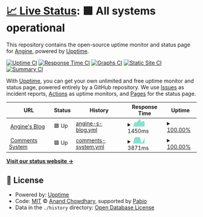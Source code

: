 # [📈 Live Status](https://uptime.angine.tech): <!--live status--> **🟩 All systems operational**

This repository contains the open-source uptime monitor and status page for [Angine](angine.tech), powered by [Upptime](https://github.com/upptime/upptime).

[![Uptime CI](https://github.com/angine04/uptime/workflows/Uptime%20CI/badge.svg)](https://github.com/angine04/uptime/actions?query=workflow%3A%22Uptime+CI%22)
[![Response Time CI](https://github.com/angine04/uptime/workflows/Response%20Time%20CI/badge.svg)](https://github.com/angine04/uptime/actions?query=workflow%3A%22Response+Time+CI%22)
[![Graphs CI](https://github.com/angine04/uptime/workflows/Graphs%20CI/badge.svg)](https://github.com/angine04/uptime/actions?query=workflow%3A%22Graphs+CI%22)
[![Static Site CI](https://github.com/angine04/uptime/workflows/Static%20Site%20CI/badge.svg)](https://github.com/angine04/uptime/actions?query=workflow%3A%22Static+Site+CI%22)
[![Summary CI](https://github.com/angine04/uptime/workflows/Summary%20CI/badge.svg)](https://github.com/angine04/uptime/actions?query=workflow%3A%22Summary+CI%22)

With [Upptime](https://upptime.js.org), you can get your own unlimited and free uptime monitor and status page, powered entirely by a GitHub repository. We use [Issues](https://github.com/angine04/uptime/issues) as incident reports, [Actions](https://github.com/angine04/uptime/actions) as uptime monitors, and [Pages](https://uptime.angine.tech) for the status page.

<!--start: status pages-->
<!-- This summary is generated by Upptime (https://github.com/upptime/upptime) -->
<!-- Do not edit this manually, your changes will be overwritten -->
<!-- prettier-ignore -->
| URL | Status | History | Response Time | Uptime |
| --- | ------ | ------- | ------------- | ------ |
| <img alt="" src="https://icons.duckduckgo.com/ip3/angine.tech.ico" height="13"> [Angine's Blog](https://angine.tech) | 🟩 Up | [angine-s-blog.yml](https://github.com/angine04/uptime/commits/HEAD/history/angine-s-blog.yml) | <details><summary><img alt="Response time graph" src="./graphs/angine-s-blog/response-time-week.png" height="20"> 1450ms</summary><br><a href="https://status.angine.tech/history/angine-s-blog"><img alt="Response time 1435" src="https://img.shields.io/endpoint?url=https%3A%2F%2Fraw.githubusercontent.com%2Fangine04%2Fuptime%2FHEAD%2Fapi%2Fangine-s-blog%2Fresponse-time.json"></a><br><a href="https://status.angine.tech/history/angine-s-blog"><img alt="24-hour response time 1820" src="https://img.shields.io/endpoint?url=https%3A%2F%2Fraw.githubusercontent.com%2Fangine04%2Fuptime%2FHEAD%2Fapi%2Fangine-s-blog%2Fresponse-time-day.json"></a><br><a href="https://status.angine.tech/history/angine-s-blog"><img alt="7-day response time 1450" src="https://img.shields.io/endpoint?url=https%3A%2F%2Fraw.githubusercontent.com%2Fangine04%2Fuptime%2FHEAD%2Fapi%2Fangine-s-blog%2Fresponse-time-week.json"></a><br><a href="https://status.angine.tech/history/angine-s-blog"><img alt="30-day response time 1384" src="https://img.shields.io/endpoint?url=https%3A%2F%2Fraw.githubusercontent.com%2Fangine04%2Fuptime%2FHEAD%2Fapi%2Fangine-s-blog%2Fresponse-time-month.json"></a><br><a href="https://status.angine.tech/history/angine-s-blog"><img alt="1-year response time 1435" src="https://img.shields.io/endpoint?url=https%3A%2F%2Fraw.githubusercontent.com%2Fangine04%2Fuptime%2FHEAD%2Fapi%2Fangine-s-blog%2Fresponse-time-year.json"></a></details> | <details><summary><a href="https://status.angine.tech/history/angine-s-blog">100.00%</a></summary><a href="https://status.angine.tech/history/angine-s-blog"><img alt="All-time uptime 96.77%" src="https://img.shields.io/endpoint?url=https%3A%2F%2Fraw.githubusercontent.com%2Fangine04%2Fuptime%2FHEAD%2Fapi%2Fangine-s-blog%2Fuptime.json"></a><br><a href="https://status.angine.tech/history/angine-s-blog"><img alt="24-hour uptime 100.00%" src="https://img.shields.io/endpoint?url=https%3A%2F%2Fraw.githubusercontent.com%2Fangine04%2Fuptime%2FHEAD%2Fapi%2Fangine-s-blog%2Fuptime-day.json"></a><br><a href="https://status.angine.tech/history/angine-s-blog"><img alt="7-day uptime 100.00%" src="https://img.shields.io/endpoint?url=https%3A%2F%2Fraw.githubusercontent.com%2Fangine04%2Fuptime%2FHEAD%2Fapi%2Fangine-s-blog%2Fuptime-week.json"></a><br><a href="https://status.angine.tech/history/angine-s-blog"><img alt="30-day uptime 100.00%" src="https://img.shields.io/endpoint?url=https%3A%2F%2Fraw.githubusercontent.com%2Fangine04%2Fuptime%2FHEAD%2Fapi%2Fangine-s-blog%2Fuptime-month.json"></a><br><a href="https://status.angine.tech/history/angine-s-blog"><img alt="1-year uptime 96.77%" src="https://img.shields.io/endpoint?url=https%3A%2F%2Fraw.githubusercontent.com%2Fangine04%2Fuptime%2FHEAD%2Fapi%2Fangine-s-blog%2Fuptime-year.json"></a></details>
| <img alt="" src="https://icons.duckduckgo.com/ip3/comments.angine.tech.ico" height="13"> [Comments System](https://comments.angine.tech) | 🟩 Up | [comments-system.yml](https://github.com/angine04/uptime/commits/HEAD/history/comments-system.yml) | <details><summary><img alt="Response time graph" src="./graphs/comments-system/response-time-week.png" height="20"> 3871ms</summary><br><a href="https://status.angine.tech/history/comments-system"><img alt="Response time 4490" src="https://img.shields.io/endpoint?url=https%3A%2F%2Fraw.githubusercontent.com%2Fangine04%2Fuptime%2FHEAD%2Fapi%2Fcomments-system%2Fresponse-time.json"></a><br><a href="https://status.angine.tech/history/comments-system"><img alt="24-hour response time 4792" src="https://img.shields.io/endpoint?url=https%3A%2F%2Fraw.githubusercontent.com%2Fangine04%2Fuptime%2FHEAD%2Fapi%2Fcomments-system%2Fresponse-time-day.json"></a><br><a href="https://status.angine.tech/history/comments-system"><img alt="7-day response time 3871" src="https://img.shields.io/endpoint?url=https%3A%2F%2Fraw.githubusercontent.com%2Fangine04%2Fuptime%2FHEAD%2Fapi%2Fcomments-system%2Fresponse-time-week.json"></a><br><a href="https://status.angine.tech/history/comments-system"><img alt="30-day response time 4507" src="https://img.shields.io/endpoint?url=https%3A%2F%2Fraw.githubusercontent.com%2Fangine04%2Fuptime%2FHEAD%2Fapi%2Fcomments-system%2Fresponse-time-month.json"></a><br><a href="https://status.angine.tech/history/comments-system"><img alt="1-year response time 4490" src="https://img.shields.io/endpoint?url=https%3A%2F%2Fraw.githubusercontent.com%2Fangine04%2Fuptime%2FHEAD%2Fapi%2Fcomments-system%2Fresponse-time-year.json"></a></details> | <details><summary><a href="https://status.angine.tech/history/comments-system">100.00%</a></summary><a href="https://status.angine.tech/history/comments-system"><img alt="All-time uptime 97.01%" src="https://img.shields.io/endpoint?url=https%3A%2F%2Fraw.githubusercontent.com%2Fangine04%2Fuptime%2FHEAD%2Fapi%2Fcomments-system%2Fuptime.json"></a><br><a href="https://status.angine.tech/history/comments-system"><img alt="24-hour uptime 100.00%" src="https://img.shields.io/endpoint?url=https%3A%2F%2Fraw.githubusercontent.com%2Fangine04%2Fuptime%2FHEAD%2Fapi%2Fcomments-system%2Fuptime-day.json"></a><br><a href="https://status.angine.tech/history/comments-system"><img alt="7-day uptime 100.00%" src="https://img.shields.io/endpoint?url=https%3A%2F%2Fraw.githubusercontent.com%2Fangine04%2Fuptime%2FHEAD%2Fapi%2Fcomments-system%2Fuptime-week.json"></a><br><a href="https://status.angine.tech/history/comments-system"><img alt="30-day uptime 100.00%" src="https://img.shields.io/endpoint?url=https%3A%2F%2Fraw.githubusercontent.com%2Fangine04%2Fuptime%2FHEAD%2Fapi%2Fcomments-system%2Fuptime-month.json"></a><br><a href="https://status.angine.tech/history/comments-system"><img alt="1-year uptime 97.01%" src="https://img.shields.io/endpoint?url=https%3A%2F%2Fraw.githubusercontent.com%2Fangine04%2Fuptime%2FHEAD%2Fapi%2Fcomments-system%2Fuptime-year.json"></a></details>

<!--end: status pages-->

[**Visit our status website →**](https://uptime.angine.tech)

## 📄 License

- Powered by: [Upptime](https://github.com/upptime/upptime)
- Code: [MIT](./LICENSE) © [Anand Chowdhary](https://anandchowdhary.com), supported by [Pabio](https://pabio.com)
- Data in the `./history` directory: [Open Database License](https://opendatacommons.org/licenses/odbl/1-0/)
